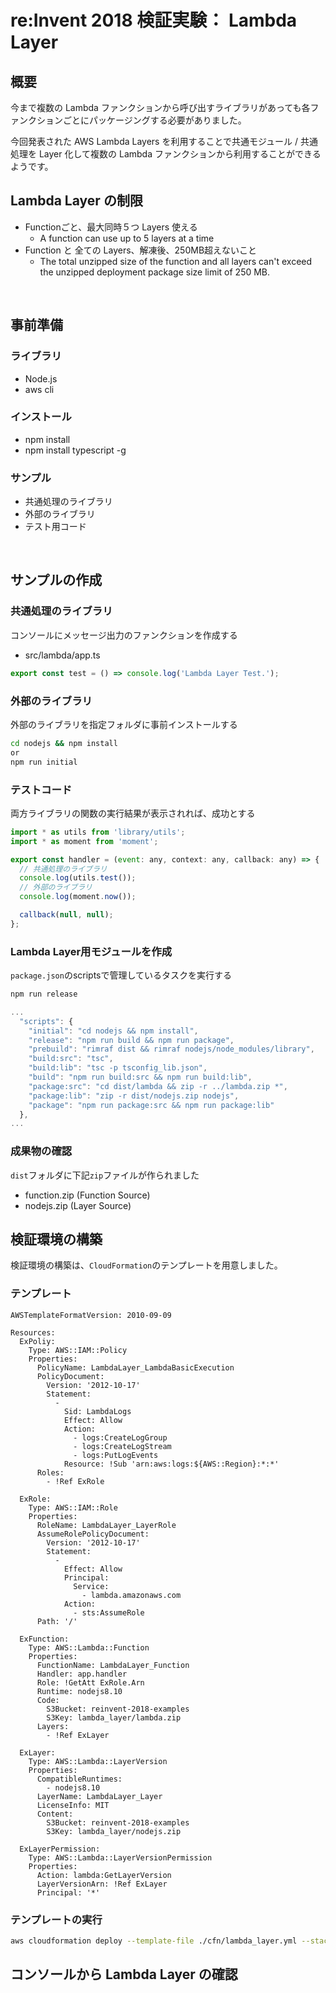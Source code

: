 # re:Invent 2018 検証実験： Lambda Layer

## 概要
今まで複数の Lambda ファンクションから呼び出すライブラリがあっても各ファンクションごとにパッケージングする必要がありました。

今回発表された AWS Lambda Layers を利用することで共通モジュール / 共通処理を Layer 化して複数の Lambda ファンクションから利用することができるようです。

## Lambda Layer の制限
* Functionごと、最大同時５つ Layers 使える
  * A function can use up to 5 layers at a time
* Function と 全ての Layers、解凍後、250MB超えないこと
  * The total unzipped size of the function and all layers can't exceed the unzipped deployment package size limit of 250 MB.

<br />

## 事前準備
### ライブラリ
* Node.js
* aws cli

### インストール
* npm install
* npm install typescript -g

### サンプル
* 共通処理のライブラリ
* 外部のライブラリ
* テスト用コード

<br />

## サンプルの作成
### 共通処理のライブラリ
コンソールにメッセージ出力のファンクションを作成する

* src/lambda/app.ts
```js
export const test = () => console.log('Lambda Layer Test.');
```

### 外部のライブラリ
外部のライブラリを指定フォルダに事前インストールする

```sh
cd nodejs && npm install
or
npm run initial
```

### テストコード
両方ライブラリの関数の実行結果が表示されれば、成功とする

```js
import * as utils from 'library/utils';
import * as moment from 'moment';

export const handler = (event: any, context: any, callback: any) => {
  // 共通処理のライブラリ
  console.log(utils.test());
  // 外部のライブラリ
  console.log(moment.now());

  callback(null, null);
};
```

### Lambda Layer用モジュールを作成
`package.json`のscriptsで管理しているタスクを実行する

```sh
npm run release
```
```js
...
  "scripts": {
    "initial": "cd nodejs && npm install",
    "release": "npm run build && npm run package",
    "prebuild": "rimraf dist && rimraf nodejs/node_modules/library",
    "build:src": "tsc",
    "build:lib": "tsc -p tsconfig_lib.json",
    "build": "npm run build:src && npm run build:lib",
    "package:src": "cd dist/lambda && zip -r ../lambda.zip *",
    "package:lib": "zip -r dist/nodejs.zip nodejs",
    "package": "npm run package:src && npm run package:lib"
  },
...
```

### 成果物の確認
`dist`フォルダに下記`zip`ファイルが作られました

* function.zip (Function Source)
* nodejs.zip (Layer Source)

## 検証環境の構築
検証環境の構築は、`CloudFormation`のテンプレートを用意しました。

### テンプレート
```
AWSTemplateFormatVersion: 2010-09-09

Resources:
  ExPoliy:
    Type: AWS::IAM::Policy
    Properties:
      PolicyName: LambdaLayer_LambdaBasicExecution
      PolicyDocument:
        Version: '2012-10-17'
        Statement:
          -
            Sid: LambdaLogs
            Effect: Allow
            Action:
              - logs:CreateLogGroup
              - logs:CreateLogStream
              - logs:PutLogEvents
            Resource: !Sub 'arn:aws:logs:${AWS::Region}:*:*'
      Roles:
        - !Ref ExRole

  ExRole:
    Type: AWS::IAM::Role
    Properties:
      RoleName: LambdaLayer_LayerRole
      AssumeRolePolicyDocument:
        Version: '2012-10-17'
        Statement: 
          - 
            Effect: Allow
            Principal: 
              Service: 
                - lambda.amazonaws.com
            Action: 
              - sts:AssumeRole
      Path: '/'

  ExFunction:
    Type: AWS::Lambda::Function
    Properties:
      FunctionName: LambdaLayer_Function
      Handler: app.handler
      Role: !GetAtt ExRole.Arn
      Runtime: nodejs8.10
      Code:
        S3Bucket: reinvent-2018-examples
        S3Key: lambda_layer/lambda.zip
      Layers:
        - !Ref ExLayer

  ExLayer:
    Type: AWS::Lambda::LayerVersion
    Properties:
      CompatibleRuntimes:
        - nodejs8.10
      LayerName: LambdaLayer_Layer
      LicenseInfo: MIT
      Content:
        S3Bucket: reinvent-2018-examples
        S3Key: lambda_layer/nodejs.zip

  ExLayerPermission:
    Type: AWS::Lambda::LayerVersionPermission
    Properties:
      Action: lambda:GetLayerVersion
      LayerVersionArn: !Ref ExLayer
      Principal: '*'
```

### テンプレートの実行
```sh
aws cloudformation deploy --template-file ./cfn/lambda_layer.yml --stack-name lambda-layer-example --capabilities CAPABILITY_NAMED_IAM
```

## コンソールから Lambda Layer の確認
